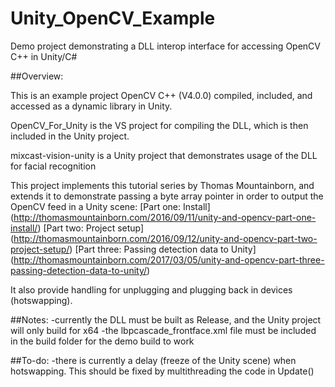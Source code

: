# Unity_OpenCV_Example
Demo project demonstrating a DLL interop interface for accessing OpenCV C++ in Unity/C#

##Overview:

This is an example project OpenCV C++ (V4.0.0) compiled, included, and accessed as a dynamic library in Unity.

OpenCV_For_Unity is the VS project for compiling the DLL, which is then included in the Unity project.

mixcast-vision-unity is a Unity project that demonstrates usage of the DLL for facial recognition

This project implements this tutorial series by Thomas Mountainborn, and extends it to demonstrate passing a byte array pointer in order to output the OpenCV feed in a Unity scene:
[Part one: Install] (http://thomasmountainborn.com/2016/09/11/unity-and-opencv-part-one-install/)
[Part two: Project setup] (http://thomasmountainborn.com/2016/09/12/unity-and-opencv-part-two-project-setup/)
[Part three: Passing detection data to Unity] (http://thomasmountainborn.com/2017/03/05/unity-and-opencv-part-three-passing-detection-data-to-unity/)

It also provide handling for unplugging and plugging back in devices (hotswapping).

##Notes:
-currently the DLL must be built as Release, and the Unity project will only build for x64
-the lbpcascade_frontface.xml file must be included in the build folder for the demo build to work

##To-do:
-there is currently a delay (freeze of the Unity scene) when hotswapping. This should be fixed by multithreading the code in Update()

